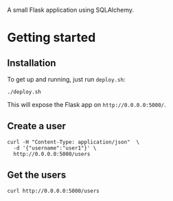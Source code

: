 A small Flask application using SQLAlchemy. 

# Getting started 

## Installation

To get up and running, just run `deploy.sh`:
```shell
./deploy.sh
```

This will expose the Flask app on `http://0.0.0.0:5000/`. 

## Create a user 

```shell
curl -H "Content-Type: application/json"  \
  -d '{"username":"user1"}' \
  http://0.0.0.0:5000/users
```


## Get the users 

```shell
curl http://0.0.0.0:5000/users
```